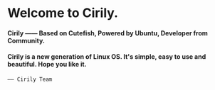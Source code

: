 # Welcome to Cirily.
#### Cirily —— Based on Cutefish, Powered by Ubuntu, Developer from Community.
#### Cirily is a new generation of Linux OS. It's simple, easy to use and beautiful. Hope you like it.  
`—— Cirily Team`
